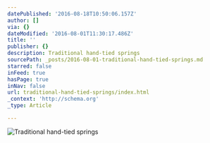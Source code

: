 ```yaml
---
datePublished: '2016-08-18T10:50:06.157Z'
author: []
via: {}
dateModified: '2016-08-01T11:30:17.486Z'
title: ''
publisher: {}
description: Traditional hand-tied springs
sourcePath: _posts/2016-08-01-traditional-hand-tied-springs.md
starred: false
inFeed: true
hasPage: true
inNav: false
url: traditional-hand-tied-springs/index.html
_context: 'http://schema.org'
_type: Article

---
```

![Traditional hand-tied springs](https://imgflo.herokuapp.com/graph/vahj1ThiexotieMo/88c5dd66911055d293475a4dc27950f9/croprotate.jpg?cropheight=3264&cropwidth=2448&degrees=-90&input=https%3A%2F%2Fthe-grid-user-content.s3-us-west-2.amazonaws.com%2Fbfcecace-af7d-46fa-8ccb-11c271f08fbf.jpg&x=0&y=0)